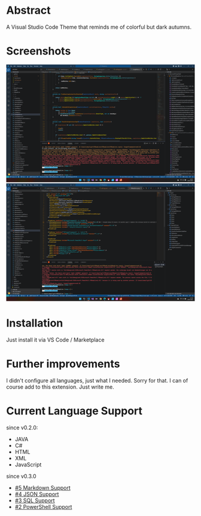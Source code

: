 # Abstract
A Visual Studio Code Theme that reminds me of colorful but dark autumns.

# Screenshots

![Screenshot 1 - CSharp][screenshot1]
![Screenshot 2 - XML][screenshot2]

# Installation

Just install it via VS Code / Marketplace

# Further improvements

I didn't configure all languages, just what I needed. Sorry for that. I can of course add to this extension. Just write me.

# Current Language Support

since v0.2.0:

 * JAVA
 * C#
 * HTML
 * XML
 * JavaScript

since v0.3.0

 * [#5 Markdown Support][support:md]
 * [#4 JSON Support][support:json]
 * [#3 SQL Support][support:sql]
 * [#2 PowerShell Support][support:ps]


[screenshot1]: https://github.com/Darkstar-GmbH/vscode-theme-dark-autumn/blob/main/extension/resources/vscode-theme-dark-autumn-1.png
[screenshot2]: https://github.com/Darkstar-GmbH/vscode-theme-dark-autumn/blob/main/extension/resources/vscode-theme-dark-autumn-2.png
[support:ps]: https://github.com/Darkstar-GmbH/vscode-theme-dark-autumn/issues/2
[support:sql]: https://github.com/Darkstar-GmbH/vscode-theme-dark-autumn/issues/3
[support:json]: https://github.com/Darkstar-GmbH/vscode-theme-dark-autumn/issues/4
[support:md]: https://github.com/Darkstar-GmbH/vscode-theme-dark-autumn/issues/5